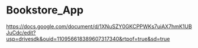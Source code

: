 # Bookstore_App
https://docs.google.com/document/d/1XNuSZY0GKCPPWKs7uiAX7hmK1UBJuCdc/edit?usp=drivesdk&ouid=110956618389607317340&rtpof=true&sd=true
